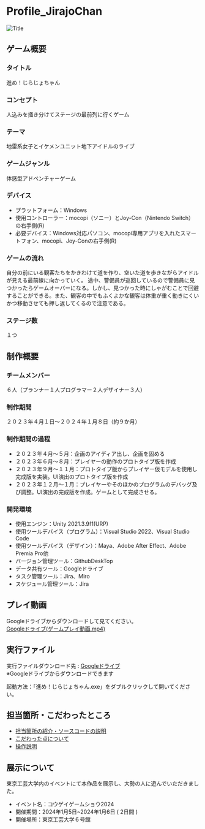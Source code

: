 # Profile_JirajoChan
![Title](46.png)
## ゲーム概要
### タイトル
進め！じらじょちゃん
### コンセプト
人込みを掻き分けてステージの最前列に行くゲーム
### テーマ
地雷系女子とイケメンユニット地下アイドルのライブ
### ゲームジャンル
体感型アドベンチャーゲーム
### デバイス
- プラットフォーム：Windows
- 使用コントローラー：mocopi（ソニー）とJoy-Con（Nintendo Switch）の右手側(R)
- 必要デバイス：Windows対応パソコン、mocopi専用アプリを入れたスマートフォン、mocopi、Joy-Conの右手側(R)
### ゲームの流れ
自分の前にいる観客たちをかきわけて道を作り、空いた道を歩きながらアイドルが見える最前線に向かっていく。
途中、警備員が巡回しているので警備員に見つかったらゲームオーバーになる。しかし、見つかった時にしゃがむことで回避することができる。また、観客の中でもふくよかな観客は体重が重く動きにくいかつ移動させても押し返してくるので注意である。
### ステージ数
１つ

## 制作概要
### チームメンバー
６人（プランナー１人プログラマー２人デザイナー３人）
### 制作期間
２０２３年４月１日～２０２４年１月８日（約９か月）
### 制作期間の過程
- ２０２３年４月～５月：企画のアイディア出し、企画を固める
- ２０２３年６月～８月：プレイヤーの動作のプロトタイプ版を作成
- ２０２３年９月～１１月：プロトタイプ版からプレイヤー仮モデルを使用し完成版を実装。UI演出のプロトタイプ版を作成
- ２０２３年１２月～１月：プレイヤーやそのほかのプログラムのデバッグ及び調整。UI演出の完成版を作成。ゲームとして完成させる。
### 開発環境
- 使用エンジン：Unity 2021.3.9f1(URP)
- 使用ツールデバイス（プログラム）：Visual Studio 2022、Visual Studio Code
- 使用ツールデバイス（デザイン）：Maya、Adobe After Effect、Adobe Premia Pro他
- バージョン管理ツール：GithubDeskTop
- データ共有ツール：Googleドライブ
- タスク管理ツール：Jira、Miro
- スケジュール管理ツール：Jira

## プレイ動画
Googleドライブからダウンロードして見てください。  
[Googleドライブ(ゲームプレイ動画.mp4)](https://drive.google.com/drive/folders/1nMyY0sDotPW2siwIsQEvLhm_9mhOpkaG?usp=drive_link)

## 実行ファイル
実行ファイルダウンロード先 : [Googleドライブ](https://drive.google.com/drive/folders/1cghRlKG18eoQ9CXvRTsFN24R8oswNXNR?usp=sharing)  
※Googleドライブからダウンロードできます

起動方法：「進め！じらじょちゃん.exe」をダブルクリックして開いてください。

## 担当箇所・こだわったところ
- [担当箇所の紹介・ソースコードの説明](担当箇所.md)
- [こだわった点について](こだわったところ.md)
- [操作説明](操作説明.md)

## 展示について
東京工芸大学内のイベントにて本作品を展示し、大勢の人に遊んでいただきました。  
- イベント名：コウゲイゲームショウ2024
- 開催期間：2024年1月5日~2024年1月6日 ( 2日間 )
- 開催場所：東京工芸大学６号館 